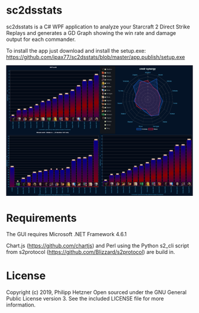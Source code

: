 # sc2dsstats

sc2dsstats is a C# WPF application to analyze your Starcraft 2 Direct Strike Replays and generates a GD Graph showing the win rate and damage output for each commander. 

To install the app just download and install the setup.exe: 
https://github.com/ipax77/sc2dsstats/blob/master/app.publish/setup.exe


![sample graph](/images/sample.png)

# Requirements
The GUI requires Microsoft .NET Framework 4.6.1

Chart.js (https://github.com/chartjs) and Perl using the Python s2_cli script from s2protocol (https://github.com/Blizzard/s2protocol) are build in.

# License

Copyright (c) 2019, Philipp Hetzner
Open sourced under the GNU General Public License version 3. See the included LICENSE file for more information.

